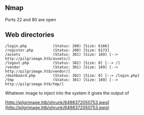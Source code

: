 ## Nmap

Ports 22 and 80 are open


## Web directories

```index.php            (Status: 200) [Size: 7621]
/login.php            (Status: 200) [Size: 6166]
/register.php         (Status: 200) [Size: 6173]
/assets               (Status: 301) [Size: 169] [--> http://pilgrimage.htb/assets/]
/logout.php           (Status: 302) [Size: 0] [--> /]                              
/vendor               (Status: 301) [Size: 169] [--> http://pilgrimage.htb/vendor/]
/dashboard.php        (Status: 302) [Size: 0] [--> /login.php]                     
/tmp                  (Status: 301) [Size: 169] [--> http://pilgrimage.htb/tmp/]   

```


Whatever image to inject into the system it gives the output of 

[http://pilgrimage.htb/shrunk/6498372050753.jpeg](http://pilgrimage.htb/shrunk/6498372050753.jpeg)


